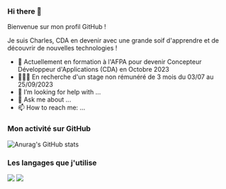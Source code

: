 ### Hi there 👋

Bienvenue sur mon profil GitHub !

Je suis Charles, CDA en devenir avec une grande soif d'apprendre et de découvrir de nouvelles technologies !

- 🌱 Actuellement en formation à l'AFPA pour devenir Concepteur Développeur d'Applications (CDA) en Octobre 2023
- 👨🏻‍💻 En recherche d'un stage non rémunéré de 3 mois du 03/07 au 25/09/2023
- 🤔 I’m looking for help with ...
- 💬 Ask me about ...
- 📫 How to reach me: ...

<h3>Mon activité sur GitHub</h3>

![Anurag's GitHub stats](https://github-readme-stats.vercel.app/api?username=charlesfouquet&hide=prs,stars&theme=vue)

<h3>Les langages que j'utilise</h3>

<img src="https://github-readme-stats.vercel.app/api/top-langs?username=charlesfouquet&layout=compact&theme=vue"/>

<img src="[https://streak-stats.demolab.com?user=DenverCoder1](https://streak-stats.demolab.com?user=charlesfouquet&theme=vue&hide_border=true&date_format=%5BY.%5Dn.j&mode=weekly)"/>


